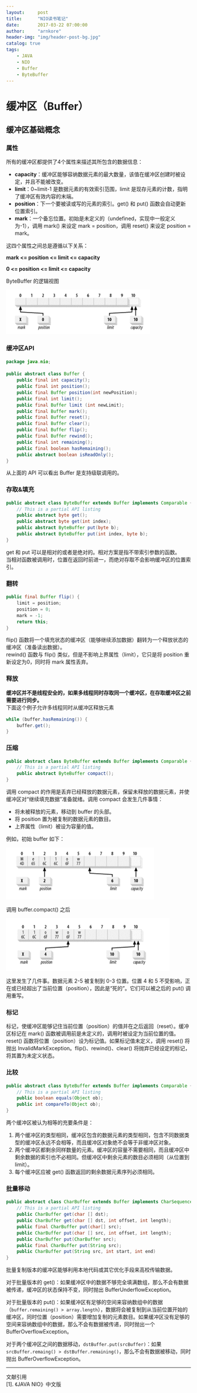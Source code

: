 ```yaml
---
layout:     post
title:      "NIO读书笔记"
date:       2017-03-22 07:00:00
author:     "arnkore"
header-img: "img/header-post-bg.jpg"
catalog: true
tags:
    - JAVA
    - NIO
    - Buffer
    - ByteBuffer
---
```


# 缓冲区（Buffer）

## 缓冲区基础概念

### 属性

所有的缓冲区都提供了4个属性来描述其所包含的数据信息：

- **capacity**：缓冲区能够容纳数据元素的最大数量，该值在缓冲区创建时被设定，并且不能被改变。
- **limit**：0~limit-1 是数据元素的有效索引范围，limit 是现存元素的计数，指明了缓冲区有效内容的末端。
- **position**：下一个要被读或写的元素的索引。get() 和 put() 函数会自动更新位置索引。
- **mark**：一个备忘位置。初始是未定义的（undefined，实现中一般定义为-1），调用 mark() 来设定 mark = position，调用 reset() 来设定 position = mark。

这四个属性之间总是遵循以下关系：

**mark <= position <= limit <= capacity**

**0 <= position <= limit <= capacity**

ByteBuffer 的逻辑视图

![](/img/in-post/nio-bytebuffer.png)

### 缓冲区API

```java
package java.nio;

public abstract class Buffer { 
    public final int capacity();
    public final int position();
    public final Buffer position(int newPosition);
    public final int limit(); 
    public final Buffer limit (int newLimit);
    public final Buffer mark();
    public final Buffer reset();
    public final Buffer clear();
    public final Buffer flip();
    public final Buffer rewind();
    public final int remaining();
    public final boolean hasRemaining();
    public abstract boolean isReadOnly(); 
}
```

从上面的 API 可以看出 Buffer 是支持级联调用的。

### 存取&填充

```java
public abstract class ByteBuffer extends Buffer implements Comparable { 
    // This is a partial API listing 
    public abstract byte get(); 
    public abstract byte get(int index); 
    public abstract ByteBuffer put(byte b); 
    public abstract ByteBuffer put(int index, byte b); 
}
```

get 和 put 可以是相对的或者是绝对的。相对方案是指不带索引参数的函数。  
当相对函数被调用时，位置在返回时前进一，而绝对存取不会影响缓冲区的位置索引。

### 翻转

```java
public final Buffer flip() {
    limit = position;
    position = 0;
    mark = -1;
    return this;
}
```

flip() 函数将一个填充状态的缓冲区（能够继续添加数据）翻转为一个释放状态的缓冲区（准备读出数据）。  
rewind() 函数与 flip() 类似，但是不影响上界属性（limit），它只是将 position 重新设定为0，同时将 mark 属性丢弃。

### 释放

**缓冲区并不是线程安全的，如果多线程同时存取同一个缓冲区，在存取缓冲区之前需要进行同步。**  
下面这个例子允许多线程同时从缓冲区释放元素

```java
while (buffer.hasRemaining()) {
    buffer.get();
}
```

### 压缩

```java
public abstract class ByteBuffer extends Buffer implements Comparable {
    // This is a partial API listing 
    public abstract ByteBuffer compact();
}
```

调用 compact 的作用是丢弃已经释放的数据元素，保留未释放的数据元素，并使缓冲区对“继续填充数据”准备就绪。调用 compact 会发生几件事情：

- 将未被释放的元素，移动到 buffer 的头部。
- 将 position 置为被复制的数据元素的数目。
- 上界属性（limit）被设为容量的值。

例如，初始 buffer 如下：

![](/img/in-post/nio-bytebuffer-compact-before.png)

调用 buffer.compact() 之后

![](/img/in-post/nio-bytebuffer-compact-after.png)

这里发生了几件事。数据元素 2-5 被复制到 0-3 位置。位置 4 和 5 不受影响，正在或已经超出了当前位置（position），因此是“死的”。它们可以被之后的 put() 调用重写。

### 标记

标记，使缓冲区能够记住当前位置（position）的值并在之后返回（reset）。缓冲区标记在 mark() 函数被调用前是未定义的，调用时被设定为当前位置的值。reset() 函数将位置（position）设为标记值。如果标记值未定义，调用 reset() 将抛出 InvalidMarkException。flip()、rewind()、clear() 将抛弃已经设定的标记，将其置为未定义状态。

### 比较

```java
public abstract class ByteBuffer extends Buffer implements Comparable { 
    // This is a partial API listing 
    public boolean equals(Object ob);
    public int compareTo(Object ob);
}
```

两个缓冲区被认为相等的充要条件是：

1. 两个缓冲区的类型相同，缓冲区包含的数据元素的类型相同，包含不同数据类型的缓冲区永远不会相等，而且缓冲区对象绝不会等于非缓冲区对象。
2. 两个缓冲区都剩余同样数量的元素。缓冲区的容量不需要相同，而且缓冲区中剩余数据的索引也不必相同。但缓冲区中剩余元素的数目必须相同（从位置到 limit）。
3. 每个缓冲区应被 get() 函数返回的剩余数据元素序列必须相同。

### 批量移动

```java
public abstract class CharBuffer extends Buffer implements CharSequence, Comparable {
    // This is a partial API listing 
    public CharBuffer get(char [] dst);
    public CharBuffer get(char [] dst, int offset, int length);
    public final CharBuffer put(char[] src);
    public CharBuffer put(char [] src, int offset, int length);
    public CharBuffer put(CharBuffer src);
    public final CharBuffer put(String src);
    public CharBuffer put(String src, int start, int end) 
}
```

批量复制版本的缓冲区能够利用本地代码或其它优化手段来高校传输数据。

对于批量版本的 get()：如果缓冲区中的数据不够完全填满数组，那么不会有数据被传递，缓冲区的状态保持不变，同时抛出 BufferUnderflowException。

对于批量版本的 put()：如果缓冲区有足够的空间来容纳数组中的数据（```buffer.remaining() > array.length```），数据将会被复制到从当前位置开始的缓冲区，同时位置（position）需要增加复制的元素数目。如果缓冲区没有足够的空间来容纳数组中的数据，那么不会有数据被传递，同时抛出一个 BufferOverflowException。

对于两个缓冲区之间的数据移动，```dstBuffer.put(srcBuffer)```：如果 ```srcBuffer.remaing() > dstBuffer.remaining()```，那么不会有数据被移动，同时抛出 BufferOverflowException。

---

文献引用  
[1]. 《JAVA NIO》中文版